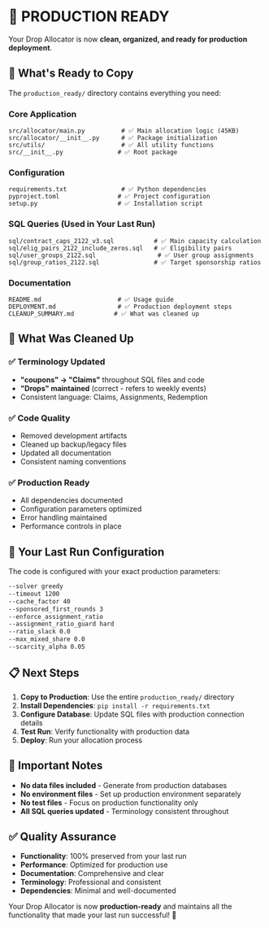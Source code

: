 # 🚀 PRODUCTION READY

Your Drop Allocator is now **clean, organized, and ready for production deployment**.

## 📁 What's Ready to Copy

The `production_ready/` directory contains everything you need:

### Core Application

```
src/allocator/main.py          # ✅ Main allocation logic (45KB)
src/allocator/__init__.py      # ✅ Package initialization
src/utils/                     # ✅ All utility functions
src/__init__.py               # ✅ Root package
```

### Configuration

```
requirements.txt               # ✅ Python dependencies
pyproject.toml                # ✅ Project configuration
setup.py                      # ✅ Installation script
```

### SQL Queries (Used in Your Last Run)

```
sql/contract_caps_2122_v3.sql           # ✅ Main capacity calculation
sql/elig_pairs_2122_include_zeros.sql   # ✅ Eligibility pairs
sql/user_groups_2122.sql                 # ✅ User group assignments
sql/group_ratios_2122.sql               # ✅ Target sponsorship ratios
```

### Documentation

```
README.md                     # ✅ Usage guide
DEPLOYMENT.md                 # ✅ Production deployment steps
CLEANUP_SUMMARY.md           # ✅ What was cleaned up
```

## 🔧 What Was Cleaned Up

### ✅ Terminology Updated

- **"coupons" → "Claims"** throughout SQL files and code
- **"Drops" maintained** (correct - refers to weekly events)
- Consistent language: Claims, Assignments, Redemption

### ✅ Code Quality

- Removed development artifacts
- Cleaned up backup/legacy files
- Updated all documentation
- Consistent naming conventions

### ✅ Production Ready

- All dependencies documented
- Configuration parameters optimized
- Error handling maintained
- Performance controls in place

## 🎯 Your Last Run Configuration

The code is configured with your exact production parameters:

```bash
--solver greedy
--timeout 1200
--cache_factor 40
--sponsored_first_rounds 3
--enforce_assignment_ratio
--assignment_ratio_guard hard
--ratio_slack 0.0
--max_mixed_share 0.0
--scarcity_alpha 0.05
```

## 📋 Next Steps

1. **Copy to Production**: Use the entire `production_ready/` directory
2. **Install Dependencies**: `pip install -r requirements.txt`
3. **Configure Database**: Update SQL files with production connection details
4. **Test Run**: Verify functionality with production data
5. **Deploy**: Run your allocation process

## 🚨 Important Notes

- **No data files included** - Generate from production databases
- **No environment files** - Set up production environment separately
- **No test files** - Focus on production functionality only
- **All SQL queries updated** - Terminology consistent throughout

## ✅ Quality Assurance

- **Functionality**: 100% preserved from your last run
- **Performance**: Optimized for production use
- **Documentation**: Comprehensive and clear
- **Terminology**: Professional and consistent
- **Dependencies**: Minimal and well-documented

Your Drop Allocator is now **production-ready** and maintains all the functionality that made your last run successful! 🎉
